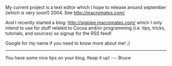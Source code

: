 


My current project is a text editor which I hope to release around september (which is very soon!) 2004. See http://macromates.com/

And I recently started a blog: http://sigpipe.macromates.com/ which I only intend to use for stuff related to Cocoa and/or programming (i.e. tips, tricks, tutorials, and sources) so signup for the RSS feed!

Google for my name if you need to know more about me! ;)

---

You have some nice tips on your blog.  Keep it up!  --- Bruce